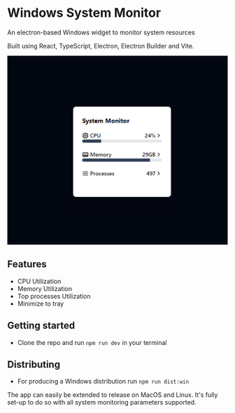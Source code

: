 # Windows System Monitor

An electron-based Windows widget to monitor system resources

Built using React, TypeScript, Electron, Electron Builder and Vite.

![image](./public/screenshot.png)

## Features

- CPU Utilization
- Memory Utilization
- Top processes Utilization
- Minimize to tray

## Getting started

- Clone the repo and run `npm run dev` in your terminal

## Distributing

- For producing a Windows distribution run `npm run dist:win`

The app can easily be extended to release on MacOS and Linux. It's fully set-up to do so with all system monitoring parameters supported.
